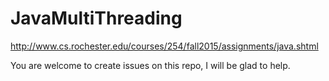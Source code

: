 # JavaMultiThreading
http://www.cs.rochester.edu/courses/254/fall2015/assignments/java.shtml

You are welcome to create issues on this repo, I will be glad to help.
